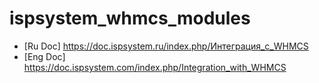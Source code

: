 # ispsystem_whmcs_modules

* [Ru Doc] https://doc.ispsystem.ru/index.php/Интеграция_с_WHMCS
* [Eng Doc] https://doc.ispsystem.com/index.php/Integration_with_WHMCS

